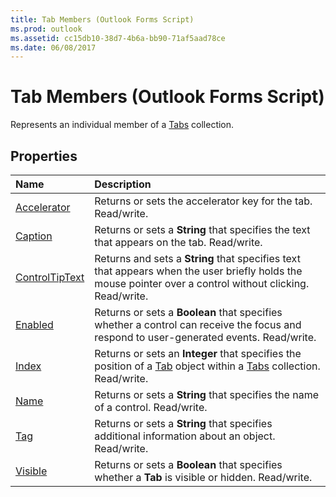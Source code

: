 ```yaml
---
title: Tab Members (Outlook Forms Script)
ms.prod: outlook
ms.assetid: cc15db10-38d7-4b6a-bb90-71af5aad78ce
ms.date: 06/08/2017
---
```



# Tab Members (Outlook Forms Script)

Represents an individual member of a  [Tabs](tabs-object-outlook-forms-script.md) collection.


## Properties



|**Name**|**Description**|
|:-----|:-----|
| [Accelerator](tab-accelerator-property-outlook-forms-script.md)|Returns or sets the accelerator key for the tab. Read/write.|
| [Caption](tab-caption-property-outlook-forms-script.md)|Returns or sets a **String** that specifies the text that appears on the tab. Read/write.|
| [ControlTipText](tab-controltiptext-property-outlook-forms-script.md)|Returns and sets a **String** that specifies text that appears when the user briefly holds the mouse pointer over a control without clicking. Read/write.|
| [Enabled](tab-enabled-property-outlook-forms-script.md)|Returns or sets a **Boolean** that specifies whether a control can receive the focus and respond to user-generated events. Read/write.|
| [Index](tab-index-property-outlook-forms-script.md)|Returns or sets an **Integer** that specifies the position of a [Tab](tab-object-outlook-forms-script.md) object within a [Tabs](tabs-object-outlook-forms-script.md) collection. Read/write.|
| [Name](tab-name-property-outlook-forms-script.md)|Returns or sets a **String** that specifies the name of a control. Read/write.|
| [Tag](tab-tag-property-outlook-forms-script.md)|Returns or sets a **String** that specifies additional information about an object. Read/write.|
| [Visible](tab-visible-property-outlook-forms-script.md)|Returns or sets a **Boolean** that specifies whether a **Tab** is visible or hidden. Read/write.|



